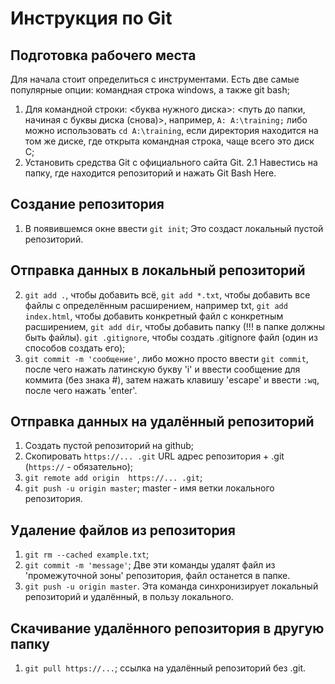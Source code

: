 # Инструкция по Git
## Подготовка рабочего места
Для начала стоит определиться с инструментами. Есть две самые популярные опции: командная строка windows, а также git bash;

1. Для командной строки: <буква нужного диска>: <путь до папки, начиная с буквы диска (снова)>, например, ```A: A:\training;``` либо можно использовать ```cd A:\training```, если директория находится на том же диске, где открыта командная строка, чаще всего это диск C;
2. Установить средства Git с официального сайта Git.
2.1 Навестись на папку, где находится репозиторий и нажать Git Bash Here.

## Создание репозитория
   1. В появившемся окне ввести ```git init```;
   Это создаст локальный пустой репозиторий.
## Отправка данных в локальный репозиторий
   2. ```git add .```, чтобы добавить всё, ```git add *.txt```, чтобы добавить все файлы с определённым расширением, например txt, ```git add index.html```, чтобы добавить конкретный файл с конкретным расширением, ```git add dir```, чтобы добавить папку (!!! в папке должны быть файлы). ```git .gitignore```, чтобы создать .gitignore файл (один из способов создать его);
   3. ```git commit -m 'сообщение'```, либо можно просто ввести ```git commit```, после чего нажать латинскую букву 'i'  и ввести сообщение для коммита (без знака #), затем нажать клавишу 'escape' и ввести ```:wq```, после чего нажать 'enter'.
## Отправка данных на удалённый репозиторий
   1. Создать пустой репозиторий на github;
   2. Скопировать ```https://... .git``` URL адрес репозитория + .git (```https://``` - обязательно);
   3. ```git remote add origin  https://... .git```;
   4. ```git push -u origin master```; master - имя ветки локального репозитория.
## Удаление файлов из репозитория
1. ```git rm --cached example.txt```;
2. ```git commit -m 'message'```;
Две эти команды удалят файл из 'промежуточной зоны' репозитория, файл останется в папке.
3. ```git push -u origin master```.
Эта команда синхронизирует локальный репозиторий и удалённый, в пользу локального.

## Скачивание удалённого репозитория в другую папку
1. ```git pull https://...```; ссылка на удалённый репозиторий без .git.

